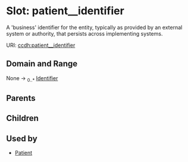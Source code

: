 
# Slot: patient__identifier


A 'business' identifier for the entity, typically as provided by an external system or authority, that persists across implementing systems.

URI: [ccdh:patient__identifier](https://example.org/ccdh/patient__identifier)


## Domain and Range

None ->  <sub>0..*</sub> [Identifier](Identifier.md)

## Parents


## Children


## Used by

 * [Patient](Patient.md)
